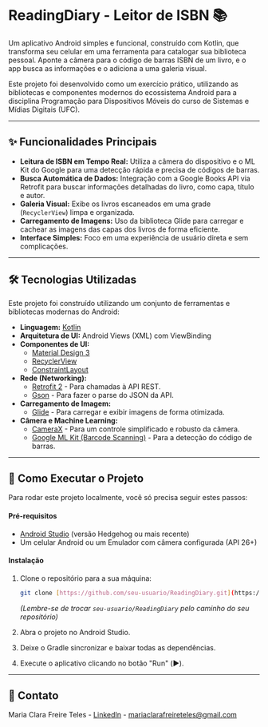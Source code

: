 # ReadingDiary - Leitor de ISBN 📚

Um aplicativo Android simples e funcional, construído com Kotlin, que transforma seu celular em uma ferramenta para catalogar sua biblioteca pessoal. Aponte a câmera para o código de barras ISBN de um livro, e o app busca as informações e o adiciona a uma galeria visual.

Este projeto foi desenvolvido como um exercício prático, utilizando as bibliotecas e componentes modernos do ecossistema Android para a disciplina Programação para Dispositivos Móveis do curso de Sistemas e Mídias Digitais (UFC).

---

## ✨ Funcionalidades Principais

* **Leitura de ISBN em Tempo Real:** Utiliza a câmera do dispositivo e o ML Kit do Google para uma detecção rápida e precisa de códigos de barras.
* **Busca Automática de Dados:** Integração com a Google Books API via Retrofit para buscar informações detalhadas do livro, como capa, título e autor.
* **Galeria Visual:** Exibe os livros escaneados em uma grade (`RecyclerView`) limpa e organizada.
* **Carregamento de Imagens:** Uso da biblioteca Glide para carregar e cachear as imagens das capas dos livros de forma eficiente.
* **Interface Simples:** Foco em uma experiência de usuário direta e sem complicações.

---

## 🛠️ Tecnologias Utilizadas

Este projeto foi construído utilizando um conjunto de ferramentas e bibliotecas modernas do Android:

* **Linguagem:** [Kotlin](https://kotlinlang.org/)
* **Arquitetura de UI:** Android Views (XML) com ViewBinding
* **Componentes de UI:**
    * [Material Design 3](https://m3.material.io/)
    * [RecyclerView](https://developer.android.com/guide/topics/ui/layout/recyclerview)
    * [ConstraintLayout](https://developer.android.com/training/constraint-layout)
* **Rede (Networking):**
    * [Retrofit 2](https://square.github.io/retrofit/) - Para chamadas à API REST.
    * [Gson](https://github.com/google/gson) - Para fazer o parse do JSON da API.
* **Carregamento de Imagem:**
    * [Glide](https://github.com/bumptech/glide) - Para carregar e exibir imagens de forma otimizada.
* **Câmera e Machine Learning:**
    * [CameraX](https://developer.android.com/training/camerax) - Para um controle simplificado e robusto da câmera.
    * [Google ML Kit (Barcode Scanning)](https://developers.google.com/ml-kit/vision/barcode-scanning) - Para a detecção do código de barras.

---

## 🚀 Como Executar o Projeto

Para rodar este projeto localmente, você só precisa seguir estes passos:

#### Pré-requisitos
* [Android Studio](https://developer.android.com/studio) (versão Hedgehog ou mais recente)
* Um celular Android ou um Emulador com câmera configurada (API 26+)

#### Instalação
1.  Clone o repositório para a sua máquina:
    ```bash
    git clone [https://github.com/seu-usuario/ReadingDiary.git](https://github.com/seu-usuario/ReadingDiary.git)
    ```
    *(Lembre-se de trocar `seu-usuario/ReadingDiary` pelo caminho do seu repositório)*

2.  Abra o projeto no Android Studio.

3.  Deixe o Gradle sincronizar e baixar todas as dependências.

4.  Execute o aplicativo clicando no botão "Run" (▶️).

---


## 💬 Contato

Maria Clara Freire Teles - [LinkedIn](https://www.linkedin.com/in/maria-clara-freire-teles-759381276/) - mariaclarafreireteles@gmail.com
